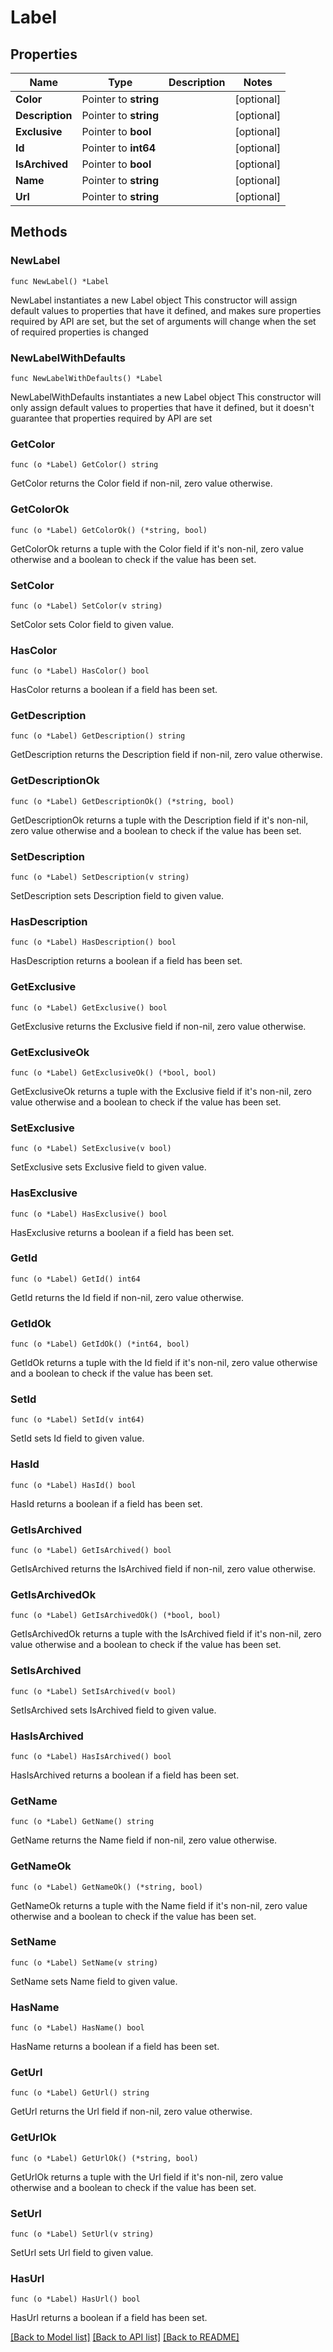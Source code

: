 # Label

## Properties

Name | Type | Description | Notes
------------ | ------------- | ------------- | -------------
**Color** | Pointer to **string** |  | [optional] 
**Description** | Pointer to **string** |  | [optional] 
**Exclusive** | Pointer to **bool** |  | [optional] 
**Id** | Pointer to **int64** |  | [optional] 
**IsArchived** | Pointer to **bool** |  | [optional] 
**Name** | Pointer to **string** |  | [optional] 
**Url** | Pointer to **string** |  | [optional] 

## Methods

### NewLabel

`func NewLabel() *Label`

NewLabel instantiates a new Label object
This constructor will assign default values to properties that have it defined,
and makes sure properties required by API are set, but the set of arguments
will change when the set of required properties is changed

### NewLabelWithDefaults

`func NewLabelWithDefaults() *Label`

NewLabelWithDefaults instantiates a new Label object
This constructor will only assign default values to properties that have it defined,
but it doesn't guarantee that properties required by API are set

### GetColor

`func (o *Label) GetColor() string`

GetColor returns the Color field if non-nil, zero value otherwise.

### GetColorOk

`func (o *Label) GetColorOk() (*string, bool)`

GetColorOk returns a tuple with the Color field if it's non-nil, zero value otherwise
and a boolean to check if the value has been set.

### SetColor

`func (o *Label) SetColor(v string)`

SetColor sets Color field to given value.

### HasColor

`func (o *Label) HasColor() bool`

HasColor returns a boolean if a field has been set.

### GetDescription

`func (o *Label) GetDescription() string`

GetDescription returns the Description field if non-nil, zero value otherwise.

### GetDescriptionOk

`func (o *Label) GetDescriptionOk() (*string, bool)`

GetDescriptionOk returns a tuple with the Description field if it's non-nil, zero value otherwise
and a boolean to check if the value has been set.

### SetDescription

`func (o *Label) SetDescription(v string)`

SetDescription sets Description field to given value.

### HasDescription

`func (o *Label) HasDescription() bool`

HasDescription returns a boolean if a field has been set.

### GetExclusive

`func (o *Label) GetExclusive() bool`

GetExclusive returns the Exclusive field if non-nil, zero value otherwise.

### GetExclusiveOk

`func (o *Label) GetExclusiveOk() (*bool, bool)`

GetExclusiveOk returns a tuple with the Exclusive field if it's non-nil, zero value otherwise
and a boolean to check if the value has been set.

### SetExclusive

`func (o *Label) SetExclusive(v bool)`

SetExclusive sets Exclusive field to given value.

### HasExclusive

`func (o *Label) HasExclusive() bool`

HasExclusive returns a boolean if a field has been set.

### GetId

`func (o *Label) GetId() int64`

GetId returns the Id field if non-nil, zero value otherwise.

### GetIdOk

`func (o *Label) GetIdOk() (*int64, bool)`

GetIdOk returns a tuple with the Id field if it's non-nil, zero value otherwise
and a boolean to check if the value has been set.

### SetId

`func (o *Label) SetId(v int64)`

SetId sets Id field to given value.

### HasId

`func (o *Label) HasId() bool`

HasId returns a boolean if a field has been set.

### GetIsArchived

`func (o *Label) GetIsArchived() bool`

GetIsArchived returns the IsArchived field if non-nil, zero value otherwise.

### GetIsArchivedOk

`func (o *Label) GetIsArchivedOk() (*bool, bool)`

GetIsArchivedOk returns a tuple with the IsArchived field if it's non-nil, zero value otherwise
and a boolean to check if the value has been set.

### SetIsArchived

`func (o *Label) SetIsArchived(v bool)`

SetIsArchived sets IsArchived field to given value.

### HasIsArchived

`func (o *Label) HasIsArchived() bool`

HasIsArchived returns a boolean if a field has been set.

### GetName

`func (o *Label) GetName() string`

GetName returns the Name field if non-nil, zero value otherwise.

### GetNameOk

`func (o *Label) GetNameOk() (*string, bool)`

GetNameOk returns a tuple with the Name field if it's non-nil, zero value otherwise
and a boolean to check if the value has been set.

### SetName

`func (o *Label) SetName(v string)`

SetName sets Name field to given value.

### HasName

`func (o *Label) HasName() bool`

HasName returns a boolean if a field has been set.

### GetUrl

`func (o *Label) GetUrl() string`

GetUrl returns the Url field if non-nil, zero value otherwise.

### GetUrlOk

`func (o *Label) GetUrlOk() (*string, bool)`

GetUrlOk returns a tuple with the Url field if it's non-nil, zero value otherwise
and a boolean to check if the value has been set.

### SetUrl

`func (o *Label) SetUrl(v string)`

SetUrl sets Url field to given value.

### HasUrl

`func (o *Label) HasUrl() bool`

HasUrl returns a boolean if a field has been set.


[[Back to Model list]](../README.md#documentation-for-models) [[Back to API list]](../README.md#documentation-for-api-endpoints) [[Back to README]](../README.md)



